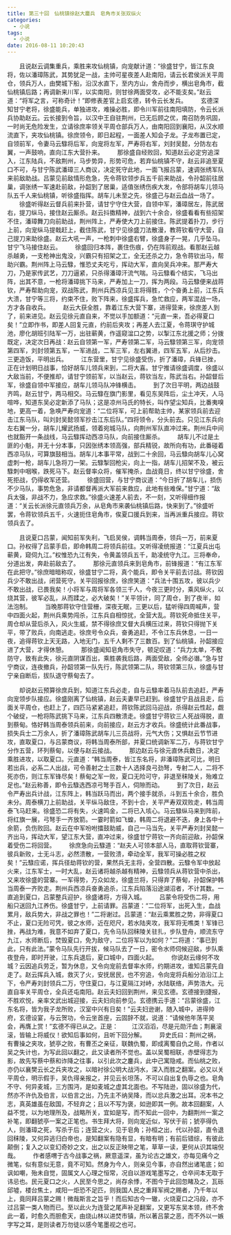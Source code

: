 ```yaml
---
title: 第三十回　仙桃镇徐赵大鏖兵　皂角市关张双纵火
categories:
  - 小说
tags:
  - 小说
date: 2016-08-11 10:20:43
---
```

　　且说赵云调集重兵，乘胜来攻仙桃镇，向宠献计道：“徐盛甘宁，皆江东良将，佐以潘璋陈武，其势犹足一战，主帅可星夜差人赴南阳，请云长君侯派关平周仓，领兵万人，由樊城下船，沿汉水直下，至内方山，舍舟而步，横出皂角市，截仙桃镇后路；再调新来川军，以实南阳，则甘徐两面受攻，必不能支矣。”赵云道：“将军之言，可称奇计！”即修表差官上启玄德，转令云长发兵。<!-- more -->
　　玄德深知甘宁老将，徐盛能兵，单独进攻，难操必胜，即令川军前往南阳填防，令云长派兵协助赵云。云长接到令旨，以汉中王自驻荆州，已无后顾之优，南召防务巩固，一时尚无危险发生，立请徐庶率领关平周仓部兵万人，由南阳回到襄阳，从汉水顺流直下，夹攻仙桃镇。徐庶领令，即日起程，一面差人知会子龙。子龙布置已定，自领前军，令妻马云騄将后军，向宠将左军，严寿将右军，刘封吴懿，分防左右翼，一声鼓响，直向江东大营扑来。
　　那徐盛自经败回，知道赵云必定穷追深入，江东陆兵，不敌荆州，马步势异，形势可危，若弃仙桃镇不守，赵云非追至夏口不可，与甘宁陈武潘璋三人商议，决定死守此地，一面飞报吕蒙，速调张绣军队来前敌助战。吕蒙见前敌情形危急，先令蒋钦领步兵五千前来助战，令孙韶前往居巢，调张绣一军速赴前敌，孙韶到了居巢，适值张绣伤疾大发，令部将胡车儿领马队五千人来仙桃镇，听徐盛指挥。胡车儿未至之先，徐盛己与赵云血战一场了。
　　徐盛听得赵云督兵前来扑营，请甘宁守住大营，自领中军，潘璋居左，陈武居右，提刀纵马，接住赵云厮杀。赵云抖擞精神，战到六十余合，徐盛看看有些招架不住，潘璋舞刀向前助战，荆州阵上，严寿使大刀上前接住。陈武提着扑刀，步行上前，向宠纵马提戟赶上，截住陈武，甘宁见徐盛刀法散漫，教蒋钦看守大营，自己提刀来助徐盛。赵云大吼一声，一枪刺中徐盛右臂，徐盛身子一晃，几乎坠马。甘宁飞马接住赵云。
　　徐盛回归本阵，裹住伤痕，仍在阵前观战。看那赵云越杀越勇，一支枪神出鬼没，兴霸只有招架之工，全无还杀之力，急令蒋钦出马，帮助兴霸。荆州阵上马云騄，惟恐丈夫吃亏，挥动大军，直向吴兵冲来。那严寿大刀，乃是家传武艺，刀刀逼紧，只杀得潘璋汗流气喘。马云騄看个结实，飞马出阵，出其不意，一枪将潘璋挑下马来，严寿加上一刀，挥为两段。马云騄便来战蒋钦，严寿帮助向宠，双战陈武，荆州兵西凉兵见主将得胜，个个奋勇上前，江东兵大溃，甘宁等三将，约束不住，败下阵来，徐盛挥兵，急忙救应，两军混战一场，方才各自收兵。
　　赵云大获全胜，靠着江东大营下寨，进得营来，徐庶差人到了，前来进见。赵云见徐元直自来，不觉以手加额道：“元直一来，吾必得夏口矣！”立即作书，即差人回复元直，约前后夹攻；再差人去江夏，令蒋琪守护城池，廖化胡班引陆军一万，出驻蕲黄，作遥窥湓口之势，以掣江东北援之师；分拨既定，决定次日再战：赵云自领第一军，严寿领第二军，马云騄领第三军，向宠领第四军，刘封领第五军，一军进战，二军三军，左右翼进，四军五军，从后抄击。三更造饭，平明出兵。
　　江东营里，甘宁见徐盛受伤，折了潘璋，兵锋已挫，正在计划明日战事，恰好胡车儿领兵来到，二将大喜。甘宁推请徐盛调度，徐盛以大敌当前，不便推却，请甘宁领前军，以当赵云，蒋钦当左，陈武当右。孙韶督后军，徐盛自领中军接应，胡车儿领马队冲锋横击。
　　到了次日平明，两边战鼓齐鸣，赵云甘宁，两马相交。马云騄在旗门影里，看见东吴阵后，尘土冲天，人马喧哗，知道东吴必定新添了马队；这是凉州马氏的特长，叫作望尘知兵，比番夷嗅地，更高一着，急唤严寿向宠道：“二位将军，可上前帮助主帅，某家领兵前去迎击江东马队，叫刘封吴懿领军抄击江东后队。”四将领令，分头前去。只见江东兵向左右翼一分，胡车儿耀武扬威，领着宛城马队，向荆州军队直冲过来。荆州兵中间也就豁开一条战线，马云騄挥动西凉马队，向前接住厮杀。
　　胡车儿不过是土匪的小魁，并无十分本事，只因张绣本领高强，部兵精锐，故所向有功，此番碰着西凉马队，可算旗鼓相当。胡车儿本事平常，战到二十余回，马云騄向胡车儿心窝虚刺一枪，胡车儿急将刀一架。云騄掣回枪尖，向上一指，胡车儿招架不及，被云騄刺中咽喉，跌死马下。赵云督率众将，催军掩杀，血战竟日，终以甘宁徐盛，舍死拒战，仍得收军还营。
　　徐盛回营，与甘宁商议道：“今日折了胡车儿，损伤不少马队，事势危急，非请都督再派大军前来救应，此地有些难保。”甘宁道：“敌兵太强，非战不力，急应求救。”徐盛火速差人前去，不一刻，又听得细作报道：“关云长派徐元直领兵万余，从皂角市来袭仙桃镇后路，快来到了。”徐盛听罢，令蒋钦领兵五千，火速扼住皂角市，俟夏口援兵到来，当再派重兵接应。蒋钦领兵去了。

　　且说夏口吕蒙，闻知前军失利，飞启吴侯，调韩当周泰，领兵一万，前来夏口。孙权得了吕蒙手启，即命韩周二将领兵前往。又听得凌统报道：“江夏兵出屯蕲黄，窥伺九江。”权惟恐九江有失，令黄盖领兵五千，助凌统守九江。三将奉命，分道出发，奔赴前敌去了。
　　那徐元直领兵来到皂角市，前锋报道：“有江东军在此把守。”徐庶暗暗称叹，徐盛甘宁二将，真个能兵，即令关平前去讨战。蒋钦因兵少不敢出战，闭营死守。关平回报徐庶，徐庶笑道：“兵法十围五攻，彼以兵少不敢出战，已畏我矣！小将军与周将军各领三千人，今夜三更时分，乘风纵火，以烧其营，彼军必乱，从而蹂之，必大破矣！”关平领计，同了周仓，到了夜半，如法泡制。
　　当晚那蒋钦守住营栅，深夜无眠，三更以后，猛听得四周喊声，营中四面火起，荆州兵乘势闯杀，江东兵自相惊扰，全营大乱。蒋钦死命抵住关平，周仓却从营后杀入，风火生威，禁不得徐庶又督大兵横压过来，蒋钦只得抛下关平，带了败兵，向南逃走。徐庶号令众兵，奋勇追赶，不令江东兵休息，一日一夜，追得蒋钦上天无路，入地无门，五千人剩不了三数百。到了仙桃镇，孙韶接应进了大营，才得休憩。
　　那徐盛闻知皂角市失守，顿足叹道：“兵力太单，不敷防守，致有此失，徐元直阴谋百出，乘胜袭我后路，两面受敌，全师必谮。”急与甘宁商议，连夜撤兵，孙韶领第一队先行，陈武领第二队，蒋钦领第三队，徐盛与甘宁亲自断后，拔队退守蔡甸去了。

　　却说赵云预算徐庶兵到，知道江东兵必走，自与云騄率着马队前去追赶，严寿向宠领步队接应。徐盛刚离了仙桃镇，赵云夫妻早已赶到。徐盛甘宁且战且走，后面关平周仓，也赶上了，四匹马紧紧追赶，蒋钦陈武回马迎战，杀得赵云性起，觑个破绽，一枪将陈武挑下马来，江东兵四散溃走。徐盛甘宁蒋钦三人死战得脱，直到蔡甸。恪好韩当周泰领兵前来，向前接应，赵云方才收兵。徐盛统计此番战事，损失兵士二万余人，折了潘璋陈武胡车儿三员战将，元气大伤；又惧赵云节节进攻，直取夏口，与吕蒙商议，将韩当周泰所部，并夏口统调新军二万，与蒋钦甘宁分作五营，环列蔡甸，以便与赵云接战。
　　那边赵云与徐元直休兵数日，决定乘胜进攻，以取夏口。元直道：“韩当周泰，皆江东名将，非潘璋陈武可比，明日若出兵，必系二人出战，可令善射之士三数十人选择良弓劲弩，专射二人，二将不死亦伤，则江东军锋尽矣！蔡甸之军一败，夏口无险可守，非退至秣陵关，殆难立足也。”赵云称善，即令云騄选西凉弓弩手百人，伺隙而动。
　　到了次日，赵云令严寿出兵计战，江东阵上，韩当跃马而出，两个接手就杀，斗到五十余合，胜负未分。周泰横刀上前助战，关平纵马敌住，不到十合，关平严寿双双败走，韩当周泰飞马赶来。徐盛恐二将有失，火速鸣金，二将已入垓心。马云騄纵马来到阵前，将红旗一展，弓弩手一齐放箭。一霎时箭如飞蝗，韩周二将退避不迭，身上各中十余箭，负伤败回。赵云在中军吩咐擂鼓助威，自己一马当先，关平严寿刘封吴懿一齐出马，挥动大军，望江东大营，直冲过来，徐盛甘宁蒋钦一齐向前迎敌，孙韶保着受伤二将回营。
　　徐庶急向云騄道：“赵夫人可领本部人马，直取蒋钦营寨，彼兵新败，士无斗志，必然溃散，一营败溃，牵动全军，我军可操必胜之权矣！”云騄应诺，挥兵径劫蒋钦的营，果然兵无主将，全营四散。云騄令军中放起火来，江东军士，一时大乱，赵云诸将越杀越有精神，云騄领兵从蒋钦营中杀出，又来攻徐盛的营寨。一军得势，万众如龙，徐盛兰将，只得弃了蔡甸，孙韶保护韩当周泰一齐败走。荆州兵西凉兵奋勇追杀，江东兵陷落沿途湖沼者，不计其数。一直追到夏口，吕蒙整兵迎护，徐盛诸将，方得入城。
　　吕蒙令将受伤二将，用船只送回九江养伤。徐盛甘宁，上前请罪。吕蒙道：“二位将军，出死入生，血战累月，敌兵势大，非战之罪也！”二将谢过。吕蒙道：“赵云乘累胜之势，非得夏口不止，夏口无险可凭，彼之水师，近在咫尺，若水陆夹攻，我军将无噍类！军锋已挫，再战为难，我意不如弃了夏口，先令马队回秣陵关驻扎，步队登舟，顺流东守九江，水师断后，焚毁夏口，免为敌守，二位将军以为如何？”二将道：“事已到此，只有此法。”蒙令马队先行开拔，候马队去了一日，密令水师伺候迎敌，步队乘夜登舟，即时开驶，江东兵退后，夏口城中，四面火起。
　　你说赵云缘何不攻城？云因追兵劳乏，暂为休息，又令向宠前去督率水师，约期进攻，谁知吕蒙先自走了。赵云挥兵入城，救灭了火，安抚居民，也不穷追，令向宠将兵船分泊沿江上下，令严寿刘封领兵二万，守住夏口，与江夏隔江对峙，水陆联络，声势浩大。元直自率关平周仓，全兵还屯南阳。赵云夫妇回到荆州，来见玄德。玄德接到捷报，不胜欢悦，亲率文武出城迎接，云夫妇向前参见。玄德携云手道：“吕蒙徐盛，江东名将，皆为我子龙所败，汉室中兴有日矣！”云夫妇逊谢，随入城中，进得帅府，玄德设宴，与云贺功，令云坐首座，云固辞不就，说道：“请候他年荡平吴会，再膺上赏！”玄德不得已从之。正是：
　　江汉滔滔，尽是元勋汗血；荆襄滚滚，皆输上将威仪！欲知后事如何，且听下回分解。
　　异史氏曰：荆州之祸，有曹操之夹攻，猇亭之败，有曹丕之亲征，联魏仇蜀，即成离蜀自仇之局，作者以吴之失计也，为写此回以翻之，此又读者所不觉也。盖以吴蜀相联，赤壁得志为影，故先写蔡中蔡和诈降之往事，以引此次之鏖兵，此中己寓隐戒。而仙桃之败，亦仍以襄樊云长之兵夹攻之，以暗衬徐公明大战沔水，深入而胜之翻案。必又以关平周仓，明示假手，吴仇得亲报之，并见云长坦荡，不可以自出复仇辱之也。皂角不守、何异麦城，三方围沔，是如麦城之虚其北面也。不写陆逊，固以徐盛为代，然亦不许仇及伯言，以伯言之出，乃先主不纳吴降，而以忿兵激之出耳。况本书之志，真英雄虽在敌国，不轻弃之；且以不写为褒，如逊即其一例。故本回翻案，人益不觉，以为地理所及，战略所关，宜如是写，而不知此一回中，为翻荆州一案之补笔，即翻猇亭一案之正笔也。书生拜大将，则向宠近似，写伏于前；猇亭得仇人，则潘璋之死，写杀于后；连营之火，见于皂角；孙桓之出，代以孙韶，直令退回秣陵，又何异逃归白帝也，是知翻案有隐有显，有暗有明；有前后错综，有彼此颠倒；复入之以变幻奇妙之文，出之以反正映带之笔，草草一读，更何从识其端倪哉。
　　作者感喟于古今战事之祸，厥意遥深，虽为论古之雄文，亦每见痛今之微笔，似有意似无意，竟不可知。然身为今人，则亲见今事，亦自然出诸笔底；如讽如嘲，殆未自觉，固属文人心理之恒常，况自以游戏笔墨写之，仓卒间本无取于讳忌也。民元夏口之火，人民至今思之，尚存余悸，不图今于此回忽睹及之，瓦砾邱墟，楼台焦土，咸阳一炬恐不足匹，则我国人民之重拜军阀之赐者，乃千年以上，竟同拜吕蒙之赐！微哉斯言之旨乎！而后知古今一辙，火烧夏口之冯段，亦不过吕蒙一类人物而已。至以此火为连营之尾声补足翻案，又更写东吴本领，终不舍此一着，时愈久而胆愈天，由烧山林以进焚市镇，所以著吕蒙之恶，而不外以一嫉字写之耳，是则读者万勿徒以感今笔墨视之也可。